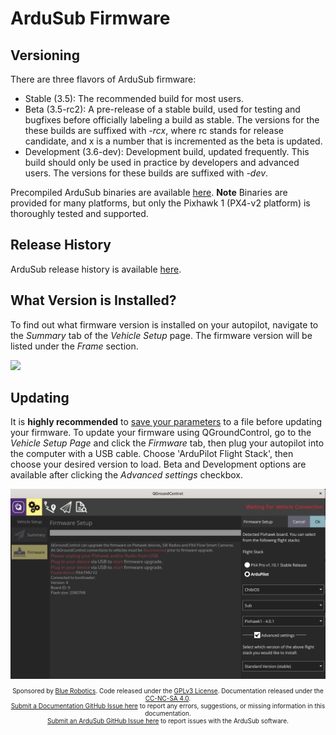 # ArduSub Firmware

## Versioning

There are three flavors of ArduSub firmware:

- Stable (3.5): The recommended build for most users.
- Beta (3.5-rc2): A pre-release of a stable build, used for testing and bugfixes before officially labeling a build as stable. The versions for the these builds are suffixed with *-rcx*, where rc stands for release candidate, and x is a number that is incremented as the beta is updated.
- Development (3.6-dev): Development build, updated frequently. This build should only be used in practice by developers and advanced users. The versions for these builds are suffixed with *-dev*.

Precompiled ArduSub binaries are available [here](http://firmware.us.ardupilot.org/Sub/). **Note** Binaries are provided for many platforms, but only the Pixhawk 1 (PX4-v2 platform) is thoroughly tested and supported.

## Release History

ArduSub release history is available [here](https://raw.githubusercontent.com/ArduPilot/ardupilot/master/ArduSub/ReleaseNotes.txt).

## What Version is Installed?

To find out what firmware version is installed on your autopilot, navigate to the *Summary* tab of the *Vehicle Setup* page. The firmware version will be listed under the *Frame* section.

<img src="/images/qgc/firmware-version.png" class="img-responsive img-center" style="max-height:600px;">

## Updating

It is **highly recommended** to [save your parameters](/operators-manual/parameters.md#saving-and-loading) to a file before updating your firmware. To update your firmware using QGroundControl, go to the *Vehicle Setup Page* and click the *Firmware* tab, then plug your autopilot into the computer with a USB cable. Choose 'ArduPilot Flight Stack', then choose your desired version to load. Beta and Development options are available after clicking the *Advanced settings* checkbox. 

<img src="/images/firmware/qgc-upgrade.png" class="img-responsive img-center" style="max-height:600px;">

<p style="font-size:10px; text-align:center">
Sponsored by <a href="http://www.bluerobotics.com/">Blue Robotics</a>. Code released under the <a href="https://github.com/bluerobotics/ardusub/blob/master/COPYING.txt">GPLv3 License</a>. Documentation released under the <a href="https://creativecommons.org/licenses/by-nc-sa/4.0/">CC-NC-SA 4.0</a>.<br />
<a href="https://github.com/bluerobotics/ardusub-gitbook/issues/">Submit a Documentation GitHub Issue here</a> to report any errors, suggestions, or missing information in this documentation.<br />
<a href="https://github.com/bluerobotics/ardusub/issues/">Submit an ArduSub GitHub Issue here</a> to report issues with the ArduSub software.
</p>
